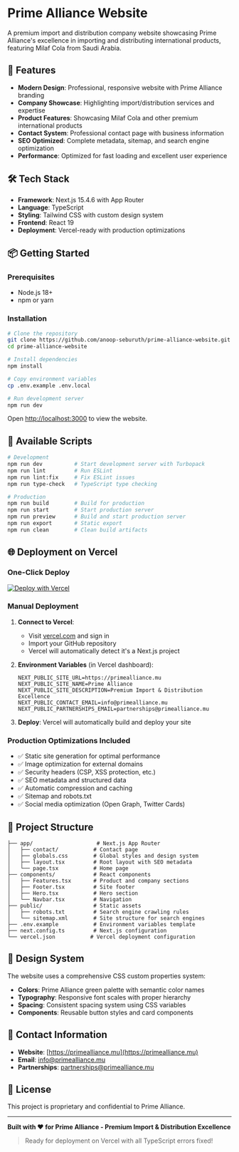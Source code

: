 # Prime Alliance Website

A premium import and distribution company website showcasing Prime Alliance's excellence in importing and distributing international products, featuring Milaf Cola from Saudi Arabia.

## 🚀 Features

- **Modern Design**: Professional, responsive website with Prime Alliance branding
- **Company Showcase**: Highlighting import/distribution services and expertise  
- **Product Features**: Showcasing Milaf Cola and other premium international products
- **Contact System**: Professional contact page with business information
- **SEO Optimized**: Complete metadata, sitemap, and search engine optimization
- **Performance**: Optimized for fast loading and excellent user experience

## 🛠 Tech Stack

- **Framework**: Next.js 15.4.6 with App Router
- **Language**: TypeScript
- **Styling**: Tailwind CSS with custom design system
- **Frontend**: React 19
- **Deployment**: Vercel-ready with production optimizations

## 📦 Getting Started

### Prerequisites
- Node.js 18+ 
- npm or yarn

### Installation

```bash
# Clone the repository
git clone https://github.com/anoop-seburuth/prime-alliance-website.git
cd prime-alliance-website

# Install dependencies
npm install

# Copy environment variables
cp .env.example .env.local

# Run development server
npm run dev
```

Open [http://localhost:3000](http://localhost:3000) to view the website.

## 🔧 Available Scripts

```bash
# Development
npm run dev          # Start development server with Turbopack
npm run lint         # Run ESLint
npm run lint:fix     # Fix ESLint issues
npm run type-check   # TypeScript type checking

# Production
npm run build        # Build for production
npm run start        # Start production server
npm run preview      # Build and start production server
npm run export       # Static export
npm run clean        # Clean build artifacts
```

## 🌐 Deployment on Vercel

### One-Click Deploy

[![Deploy with Vercel](https://vercel.com/button)](https://vercel.com/new/clone?repository-url=https://github.com/anoop-seburuth/prime-alliance-website)

### Manual Deployment

1. **Connect to Vercel**:
   - Visit [vercel.com](https://vercel.com) and sign in
   - Import your GitHub repository
   - Vercel will automatically detect it's a Next.js project

2. **Environment Variables** (in Vercel dashboard):
   ```env
   NEXT_PUBLIC_SITE_URL=https://primealliance.mu
   NEXT_PUBLIC_SITE_NAME=Prime Alliance
   NEXT_PUBLIC_SITE_DESCRIPTION=Premium Import & Distribution Excellence
   NEXT_PUBLIC_CONTACT_EMAIL=info@primealliance.mu
   NEXT_PUBLIC_PARTNERSHIPS_EMAIL=partnerships@primealliance.mu
   ```

3. **Deploy**: Vercel will automatically build and deploy your site

### Production Optimizations Included

- ✅ Static site generation for optimal performance
- ✅ Image optimization for external domains
- ✅ Security headers (CSP, XSS protection, etc.)
- ✅ SEO metadata and structured data
- ✅ Automatic compression and caching
- ✅ Sitemap and robots.txt
- ✅ Social media optimization (Open Graph, Twitter Cards)

## 📁 Project Structure

```
├── app/                    # Next.js App Router
│   ├── contact/           # Contact page
│   ├── globals.css        # Global styles and design system
│   ├── layout.tsx         # Root layout with SEO metadata
│   └── page.tsx           # Home page
├── components/            # React components
│   ├── Features.tsx       # Product and company sections
│   ├── Footer.tsx         # Site footer
│   ├── Hero.tsx           # Hero section
│   └── Navbar.tsx         # Navigation
├── public/                # Static assets
│   ├── robots.txt         # Search engine crawling rules
│   └── sitemap.xml        # Site structure for search engines
├── .env.example           # Environment variables template
├── next.config.ts         # Next.js configuration
└── vercel.json           # Vercel deployment configuration
```

## 🎨 Design System

The website uses a comprehensive CSS custom properties system:

- **Colors**: Prime Alliance green palette with semantic color names
- **Typography**: Responsive font scales with proper hierarchy  
- **Spacing**: Consistent spacing system using CSS variables
- **Components**: Reusable button styles and card components

## 📧 Contact Information

- **Website**: [https://primealliance.mu](https://primealliance.mu)
- **Email**: info@primealliance.mu  
- **Partnerships**: partnerships@primealliance.mu

## 📄 License

This project is proprietary and confidential to Prime Alliance.

---

**Built with ❤️ for Prime Alliance - Premium Import & Distribution Excellence**

> Ready for deployment on Vercel with all TypeScript errors fixed!
